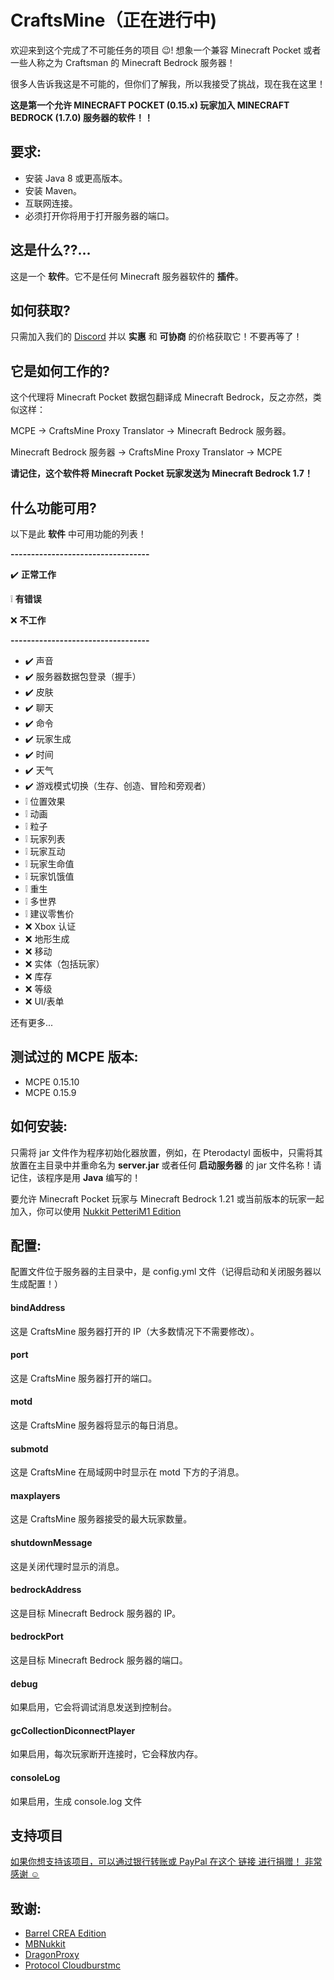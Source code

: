 # CraftsMine（正在进行中)
欢迎来到这个完成了不可能任务的项目 😉! 想象一个兼容 Minecraft Pocket 或者一些人称之为 Craftsman 的 Minecraft Bedrock 服务器！

很多人告诉我这是不可能的，但你们了解我，所以我接受了挑战，现在我在这里！

**这是第一个允许 MINECRAFT POCKET (0.15.x) 玩家加入 MINECRAFT BEDROCK (1.7.0) 服务器的软件！！**

## 要求:
- 安装 Java 8 或更高版本。
- 安装 Maven。
- 互联网连接。
- 必须打开你将用于打开服务器的端口。

## 这是什么??...
这是一个 **软件**。它不是任何 Minecraft 服务器软件的 **插件**。

## 如何获取?
只需加入我们的 [Discord](https://discord.com/invite/mrmHcwxXff) 并以 **实惠** 和 **可协商** 的价格获取它！不要再等了！

## 它是如何工作的?
这个代理将 Minecraft Pocket 数据包翻译成 Minecraft Bedrock，反之亦然，类似这样：

MCPE -> CraftsMine Proxy Translator -> Minecraft Bedrock 服务器。

Minecraft Bedrock 服务器 -> CraftsMine Proxy Translator -> MCPE

**请记住，这个软件将 Minecraft Pocket 玩家发送为 Minecraft Bedrock 1.7！**

## 什么功能可用?
以下是此 **软件** 中可用功能的列表！

**----------------------------------**

✔️ **正常工作**

❕ **有错误**

❌ **不工作**

**----------------------------------**

  - ✔️ 声音
  - ✔️ 服务器数据包登录（握手）
  - ✔️ 皮肤
  - ✔️ 聊天
  - ✔️ 命令
  - ✔️ 玩家生成
  - ✔️ 时间
  - ✔️ 天气
  - ✔️ 游戏模式切换（生存、创造、冒险和旁观者）
  - ❕ 位置效果
  - ❕ 动画
  - ❕ 粒子
  - ❕ 玩家列表
  - ❕ 玩家互动
  - ❕ 玩家生命值
  - ❕ 玩家饥饿值
  - ❕ 重生
  - ❕ 多世界
  - ❕ 建议零售价
  - ❌ Xbox 认证
  - ❌ 地形生成
  - ❌ 移动
  - ❌ 实体（包括玩家）
  - ❌ 库存
  - ❌ 等级
  - ❌ UI/表单

  还有更多...

## 测试过的 MCPE 版本:

 - MCPE 0.15.10
 - MCPE 0.15.9

## 如何安装:
只需将 jar 文件作为程序初始化器放置，例如，在 Pterodactyl 面板中，只需将其放置在主目录中并重命名为 **server.jar** 或者任何 **启动服务器** 的 jar 文件名称！请记住，该程序是用 **Java** 编写的！

要允许 Minecraft Pocket 玩家与 Minecraft Bedrock 1.21 或当前版本的玩家一起加入，你可以使用 [Nukkit PetteriM1 Edition](https://github.com/PetteriM1/NukkitPetteriM1Edition/)

## 配置:
配置文件位于服务器的主目录中，是 config.yml 文件（记得启动和关闭服务器以生成配置！）

#### bindAddress
这是 CraftsMine 服务器打开的 IP（大多数情况下不需要修改）。

#### port
这是 CraftsMine 服务器打开的端口。

#### motd
这是 CraftsMine 服务器将显示的每日消息。

#### submotd
这是 CraftsMine 在局域网中时显示在 motd 下方的子消息。

#### maxplayers
这是 CraftsMine 服务器接受的最大玩家数量。

#### shutdownMessage
这是关闭代理时显示的消息。

#### bedrockAddress
这是目标 Minecraft Bedrock 服务器的 IP。

#### bedrockPort
这是目标 Minecraft Bedrock 服务器的端口。

#### debug
如果启用，它会将调试消息发送到控制台。

#### gcCollectionDiconnectPlayer
如果启用，每次玩家断开连接时，它会释放内存。

#### consoleLog
如果启用，生成 console.log 文件

## 支持项目

[如果你想支持该项目，可以通过银行转账或 PayPal 在这个 链接 进行捐赠！
非常感谢 ☺️](https://creadoresgames.blogspot.com/p/donaciones.html)

## 致谢:

  - [Barrel CREA Edition](https://github.com/Trollhunters501/Barrel-CREA-Edition/)
  - [MBNukkit](https://github.com/Trollhunters501/MBNukkit/)
  - [DragonProxy](https://github.com/robske110/DragonProxy/)
  - [Protocol Cloudburstmc](https://github.com/CloudburstMC/Protocol/)
